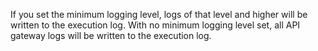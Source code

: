 If you set the minimum logging level, logs of that level and higher will be written to the execution log. With no minimum logging level set, all API gateway logs will be written to the execution log.